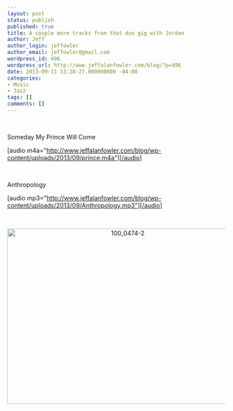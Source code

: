 ```yaml
---
layout: post
status: publish
published: true
title: A couple more tracks from that duo gig with Jordan
author: Jeff
author_login: jeffowler
author_email: jeffowler@gmail.com
wordpress_id: 496
wordpress_url: http://www.jeffalanfowler.com/blog/?p=496
date: 2013-09-11 13:28:27.000000000 -04:00
categories:
- Music
- Jazz
tags: []
comments: []
---
```

&nbsp;

Someday My Prince Will Come

[audio m4a="http://www.jeffalanfowler.com/blog/wp-content/uploads/2013/09/prince.m4a"][/audio]

&nbsp;

Anthropology

[audio mp3="http://www.jeffalanfowler.com/blog/wp-content/uploads/2013/09/Anthropology.mp3"][/audio]

&nbsp;
<p style="text-align: center;"><a href="http://www.jeffalanfowler.com/blog/wp-content/uploads/2013/09/100_0474-2-e1378923536740.jpg"><img class="aligncenter  wp-image-504" alt="100_0474-2" src="http://www.jeffalanfowler.com/blog/wp-content/uploads/2013/09/100_0474-2-e1378923536740.jpg" width="540" height="405" /></a></p>
